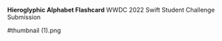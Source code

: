 **Hieroglyphic Alphabet Flashcard**
WWDC 2022 Swift Student Challenge Submission

#thumbnail (1).png
